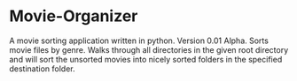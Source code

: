 # Movie-Organizer
A movie sorting application written in python. Version 0.01 Alpha. Sorts movie files by genre. Walks through all directories in the given root directory and will sort the unsorted movies into nicely sorted folders in the specified destination folder.
